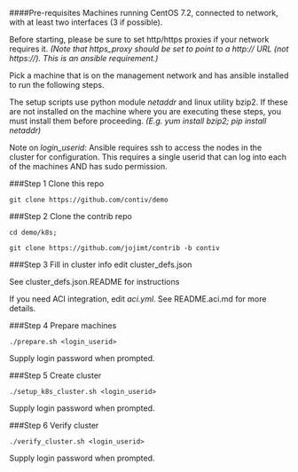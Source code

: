 ####Pre-requisites
Machines running CentOS 7.2, connected to network, with at least two
interfaces (3 if possible).

Before starting, please be sure to set http/https proxies if your network requires it.
*(Note that https_proxy should be set to point to a http:// URL (not https://).
This is an ansible requirement.)*

Pick a machine that is on the management network and has ansible installed
to run the following steps.

The setup scripts use python module *netaddr* and linux utility bzip2. If these are not
installed on the machine where you are executing these steps, you must install them
before proceeding. *(E.g. yum install bzip2; pip install netaddr)*

Note on *login_userid*: Ansible requires ssh to access the nodes in the cluster for
configuration. This requires a single userid that can log into each of the machines
AND has sudo permission.

###Step 1 Clone this repo
```
git clone https://github.com/contiv/demo
```

###Step 2 Clone the contrib repo
```
cd demo/k8s;

git clone https://github.com/jojimt/contrib -b contiv
```


###Step 3 Fill in cluster info
edit cluster_defs.json

See cluster_defs.json.README for instructions

If you need ACI integration, edit *aci.yml*. See README.aci.md for more details.

###Step 4 Prepare machines

```
./prepare.sh <login_userid>
```
Supply login password when prompted.

###Step 5 Create cluster
```
./setup_k8s_cluster.sh <login_userid>
```
Supply login password when prompted.

###Step 6 Verify cluster
```
./verify_cluster.sh <login_userid>
```
Supply login password when prompted.
